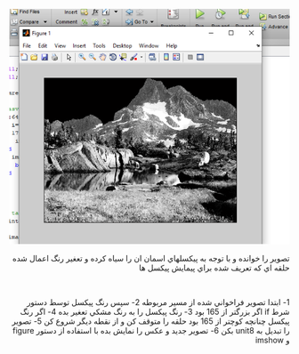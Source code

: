 ![خروجي تصوير](https://github.com/semnan-university-ai/image-processing-class/blob/main/excersiecs/Homayontoosy/17/Untitled.png)



<div dir="rtl">
  
تصوير را خوانده و با توجه به پيكسلهاي اسمان ان را سياه كرده و تعغير رنگ اعمال شده حلقه اي كه تعريف شده براي پيمايش پيكسل ها   
  
 
  </div>

</br>

<div dir="rtl">

1- ابتدا تصوير فراخواني شده از مسير مربوطه
2- سپس رنگ پيكسل توسط دستور شرط if  اگر بزرگتر از 165 بود 
3- رنگ پيكسل را به رنگ مشكي تعغير بده
4- اگر رنگ پيكسل چنانچه كوچتر از 165 بود حلقه را متوقف كن و از نقطه ديگر شروع كن 
5- تصوير را تبديل به unit8 بكن
6- تصوير جديد و عكس را نمايش بده با استفاده از دستور figure  و imshow

  </div>
